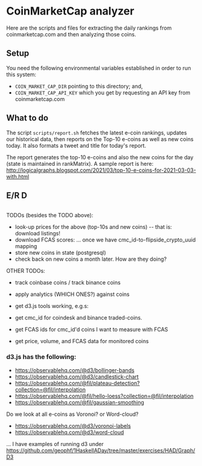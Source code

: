 # CoinMarketCap analyzer

Here are the scripts and files for extracting the daily rankings from
coinmarketcap.com and then analyzing those coins.

## Setup

You need the following environmental variables established in order to run
this system:

* `COIN_MARKET_CAP_DIR` pointing to this directory; and,
* `COIN_MARKET_CAP_API_KEY` which you get by requesting an API key from 
coinmarketcap.com

## What to do

The script `scripts/report.sh` fetches the latest e-coin rankings, updates
our historical data, then reports on the Top-10 e-coins as well as new coins
today. It also formats a tweet and title for today's report.

The report generates the top-10 e-coins and also the new coins for the day
(state is maintained in rankMatrix). A sample report is here:
http://logicalgraphs.blogspot.com/2021/03/top-10-e-coins-for-2021-03-03-with.html

## E/R D

<img href="ETL/imgs/e-coin-erg.png"/>

TODOs (besides the TODO above):

* look-up prices for the above (top-10s and new coins) -- that is: download listings!
* download FCAS scores: ... once we have cmc_id-to-flipside_crypto_uuid mapping
* store new coins in state (postgresql)
* check back on new coins a month later. How are they doing?

OTHER TODOs: 

* track coinbase coins / track binance coins
* apply analytics (WHICH ONES?) against coins
* get d3.js tools working, e.g.s:

* get cmc_id for coindesk and binance traded-coins.
* get FCAS ids for cmc_id'd coins I want to measure with FCAS
* get price, volume, and FCAS data for monitored coins

### d3.js has the following:

* https://observablehq.com/@d3/bollinger-bands
* https://observablehq.com/@d3/candlestick-chart
* https://observablehq.com/@fil/plateau-detection?collection=@fil/interpolation
* https://observablehq.com/@fil/hello-loess?collection=@fil/interpolation
* https://observablehq.com/@fil/gaussian-smoothing

Do we look at all e-coins as Voronoi? or Word-cloud?

* https://observablehq.com/@d3/voronoi-labels
* https://observablehq.com/@d3/word-cloud

... I have examples of running d3 under 
https://github.com/geophf/1HaskellADay/tree/master/exercises/HAD/Graph/D3
